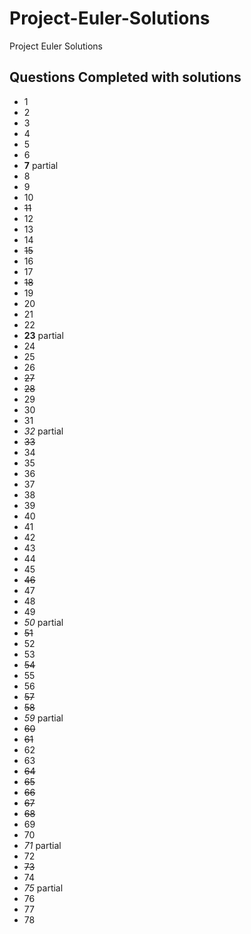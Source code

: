 # Project-Euler-Solutions

Project Euler Solutions

## Questions Completed with solutions

- 1
- 2
- 3
- 4
- 5
- 6
- **7** partial
- 8
- 9
- 10
- ~~11~~
- 12
- 13
- 14
- ~~15~~
- 16
- 17
- ~~18~~
- 19
- 20
- 21
- 22
- **23** partial
- 24
- 25
- 26
- ~~27~~
- ~~28~~
- 29
- 30
- 31
- *32*  partial
- ~~33~~
- 34
- 35
- 36
- 37
- 38
- 39
- 40
- 41
- 42
- 43
- 44
- 45
- ~~46~~
- 47
- 48
- 49
- *50* partial
- ~~51~~
- 52
- 53
- ~~54~~
- 55
- 56
- ~~57~~
- ~~58~~
- *59* partial
- ~~60~~
- ~~61~~
- 62
- 63
- ~~64~~
- ~~65~~
- ~~66~~
- ~~67~~
- ~~68~~
- 69
- 70
- *71* partial
- 72
- ~~73~~
- 74
- *75* partial
- 76
- 77
- 78
